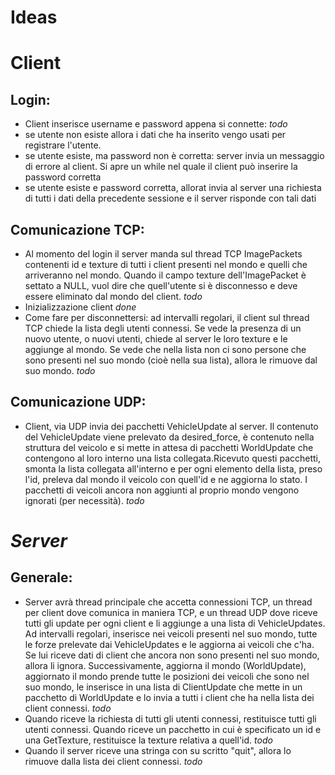 # Ideas

# Client
## Login:
* Client inserisce username e password appena si connette: *todo*
* se utente non esiste allora i dati che ha inserito vengo usati per 
 registrare l'utente. 
* se utente esiste, ma password non è corretta: server invia un 
 messaggio di errore al client. Si apre un while nel quale il client
 può inserire la password corretta
* se utente esiste e password corretta, allorat invia al server una 
 richiesta di tutti i dati della precedente sessione e il server 
 risponde con tali dati 

## Comunicazione TCP:
* Al momento del login il server manda sul thread TCP ImagePackets
 contenenti id e texture di tutti i client presenti nel mondo e quelli che 
 arriveranno nel mondo. Quando il campo texture dell'ImagePacket è settato a
 NULL, vuol dire che quell'utente si è disconnesso e deve essere eliminato dal 
 mondo del client. *todo*
* Inizializzazione client *done*
* Come fare per disconnettersi: ad intervalli regolari, il client sul thread
 TCP chiede la lista degli utenti connessi. Se vede la presenza di un nuovo 
 utente, o nuovi utenti, chiede al server le loro texture e le aggiunge al 
 mondo. Se vede che nella lista non ci sono persone che sono presenti nel suo
 mondo (cioè nella sua lista), allora le rimuove dal suo mondo. *todo*
## Comunicazione UDP:
* Client, via UDP invia dei pacchetti VehicleUpdate al server. Il contenuto del VehicleUpdate viene prelevato da desired_force, è contenuto nella struttura del veicolo e si mette in attesa di pacchetti WorldUpdate che contengono al
loro interno una lista collegata.Ricevuto questi pacchetti, smonta la lista 
collegata all'interno e per ogni elemento della lista, preso l'id, preleva dal mondo il veicolo con quell'id e ne aggiorna lo stato. I pacchetti di veicoli ancora non aggiunti al proprio mondo vengono ignorati (per necessità). *todo*

# *Server*
## Generale:
* Server avrà thread principale che accetta connessioni TCP, un thread per 
 client dove comunica in maniera TCP, e un thread UDP dove riceve tutti gli 
 update per ogni client e li aggiunge a una lista di VehicleUpdates. Ad 
 intervalli regolari, inserisce nei veicoli presenti nel suo mondo, tutte le
 forze prelevate dai VehicleUpdates e le aggiorna ai veicoli che c'ha. Se lui 
 riceve dati di client che ancora non sono presenti nel suo mondo, allora li 
 ignora. Successivamente, aggiorna il mondo (WorldUpdate), aggiornato il mondo
 prende tutte le posizioni dei veicoli che sono nel suo mondo, le inserisce in
 una lista di ClientUpdate che mette in un pacchetto di WorldUpdate e lo invia 
 a tutti i client che ha nella lista dei client connessi. *todo*
* Quando riceve la richiesta di tutti gli utenti connessi, restituisce tutti 
 gli utenti connessi. Quando riceve un pacchetto in cui è specificato un id e 
 una GetTexture, restituisce la texture relativa a quell'id. *todo*
* Quando il server riceve una stringa con su scritto "quit", allora lo rimuove 
 dalla lista dei client connessi. *todo*
	
   

